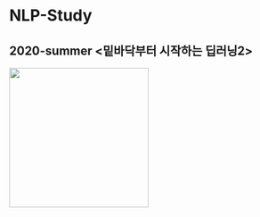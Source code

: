 # NLP-Study

## 2020-summer <밑바닥부터 시작하는 딥러닝2> 

<img src = "https://user-images.githubusercontent.com/75110162/101494574-dffc2780-39aa-11eb-8a20-3eb58312b99c.png" width="250px">




